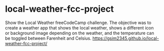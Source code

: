# local-weather-fcc-project
Show the Local Weather freeCodeCamp challenge.
The objective was to create a weather app that shows the local weather, shows a different icon or background image depending on the weather, and the temperature can be toggled between Farenheit and Celsius.
https://gsim2345.github.io/local-weather-fcc-project/
